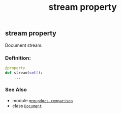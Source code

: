 ﻿---
title: stream property
second_title: GroupDocs.Comparison for Python via .NET API References
description: 
type: docs
url: /python-net/groupdocs.comparison/document/stream/
is_root: false
weight: 90
---

## stream property


Document stream.
### Definition:
```python
@property
def stream(self):
    ...
```

### See Also
* module [`groupdocs.comparison`](../../)
* class [`Document`](/comparison/python-net/groupdocs.comparison/document)
